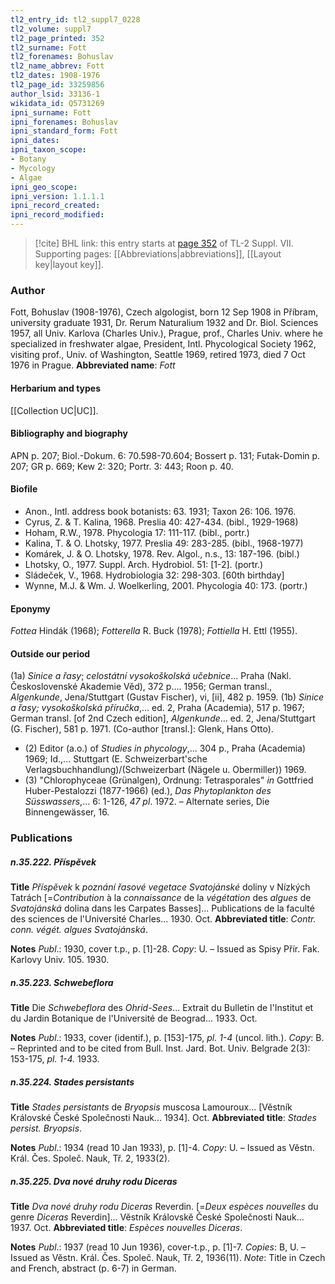 ```yaml
---
tl2_entry_id: tl2_suppl7_0228
tl2_volume: suppl7
tl2_page_printed: 352
tl2_surname: Fott
tl2_forenames: Bohuslav
tl2_name_abbrev: Fott
tl2_dates: 1908-1976
tl2_page_id: 33259856
author_lsid: 33136-1
wikidata_id: Q5731269
ipni_surname: Fott
ipni_forenames: Bohuslav
ipni_standard_form: Fott
ipni_dates: 
ipni_taxon_scope: 
- Botany
- Mycology
- Algae
ipni_geo_scope: 
ipni_version: 1.1.1.1
ipni_record_created: 
ipni_record_modified:
---
```



> [!cite] BHL link: this entry starts at [page 352](https://www.biodiversitylibrary.org/page/33259856) of TL-2 Suppl. VII.
> Supporting pages: [[Abbreviations|abbreviations]], [[Layout key|layout key]].

### Author

Fott, Bohuslav (1908-1976), Czech algologist, born 12 Sep 1908 in Příbram, university graduate 1931, Dr. Rerum Naturalium 1932 and Dr. Biol. Sciences 1957, all Univ. Karlova (Charles Univ.), Prague, prof., Charles Univ. where he specialized in freshwater algae, President, Intl. Phycological Society 1962, visiting prof., Univ. of Washington, Seattle 1969, retired 1973, died 7 Oct 1976 in Prague. 
**Abbreviated name**: *Fott*

#### Herbarium and types

[[Collection UC|UC]].

#### Bibliography and biography

APN p. 207; Biol.-Dokum. 6: 70.598-70.604; Bossert p. 131; Futak-Domin p. 207; GR p. 669; Kew 2: 320; Portr. 3: 443; Roon p. 40.

#### Biofile

- Anon., Intl. address book botanists: 63. 1931; Taxon 26: 106. 1976.
- Cyrus, Z. & T. Kalina, 1968. Preslia 40: 427-434. (bibl., 1929-1968)
- Hoham, R.W., 1978. Phycologia 17: 111-117. (bibl., portr.)
- Kalina, T. & O. Lhotsky, 1977. Preslia 49: 283-285. (bibl., 1968-1977)
- Komárek, J. & O. Lhotsky, 1978. Rev. Algol., n.s., 13: 187-196. (bibl.)
- Lhotsky, O., 1977. Suppl. Arch. Hydrobiol. 51: \[1-2\]. (portr.)
- Sládeček, V., 1968. Hydrobiologia 32: 298-303. \[60th birthday\]
- Wynne, M.J. & Wm. J. Woelkerling, 2001. Phycologia 40: 173. (portr.)

#### Eponymy

*Fottea* Hindák (1968); *Fotterella* R. Buck (1978); *Fottiella* H. Ettl (1955).

#### Outside our period

(1a) *Sinice a řasy*; *celostátní vysokoškolská učebnice*... Praha (Nakl. Československé Akademie Vĕd), 372 p.... 1956; German transl., *Algenkunde*, Jena/Stuttgart (Gustav Fischer), vi, \[ii\], 482 p. 1959. (1b) *Sinice a řasy; vysokoškolská příručka*,... ed. 2, Praha (Academia), 517 p. 1967; German transl. \[of 2nd Czech edition\], *Algenkunde*... ed. 2, Jena/Stuttgart (G. Fischer), 581 p. 1971. (Co-author \[transl.\]: Glenk, Hans Otto).
- (2) Editor (a.o.) of *Studies in phycology*,... 304 p., Praha (Academia) 1969; Id.,... Stuttgart (E. Schweizerbart'sche Verlagsbuchhandlung)/(Schweizerbart (Nägele u. Obermiller)) 1969.
- (3) "Chlorophyceae (Grünalgen), Ordnung: Tetrasporales" *in* Gottfried Huber-Pestalozzi (1877-1966) (ed.), *Das Phytoplankton des Süsswassers*,... 6: 1-126, *47 pl*. 1972. – Alternate series, Die Binnengewässer, 16.

### Publications

##### n.35.222. Příspĕvek

**Title**
*Příspĕvek* k *poznání řasové vegetace Svatojánské* doliny v Nízkých Tatrách \[=*Contribution* à la *connaissance* de la *végétation* des *algues* de *Svatojánská* dolina dans les Carpates Basses\]... Publications de la faculté des sciences de l'Université Charles... 1930. Oct.
**Abbreviated title**: *Contr. conn. végét. algues Svatojánská*.

**Notes**
*Publ*.: 1930, cover t.p., p. \[1\]-28. *Copy*: U. – Issued as Spisy Přír. Fak. Karlovy Univ. 105. 1930.

##### n.35.223. Schwebeflora

**Title**
Die *Schwebeflora* des *Ohrid-Sees*... Extrait du Bulletin de l'Institut et du Jardin Botanique de l'Université de Beograd... 1933. Oct.

**Notes**
*Publ*.: 1933, cover (identif.), p. \[153\]-175, *pl. 1-4* (uncol. lith.). *Copy*: B. – Reprinted and to be cited from Bull. Inst. Jard. Bot. Univ. Belgrade 2(3): 153-175, *pl. 1-4.* 1933.

##### n.35.224. Stades persistants

**Title**
*Stades persistants* de *Bryopsis* muscosa Lamouroux... \[Vĕstník Královské České Společnosti Nauk... 1934\]. Oct.
**Abbreviated title**: *Stades persist. Bryopsis*.

**Notes**
*Publ*.: 1934 (read 10 Jan 1933), p. \[1\]-4. *Copy*: U. – Issued as Vĕstn. Král. Čes. Společ. Nauk, Tř. 2, 1933(2).

##### n.35.225. Dva nové druhy rodu Diceras

**Title**
*Dva nové druhy rodu Diceras* Reverdin. \[=*Deux espèces nouvelles* du genre *Diceras* Reverdin\]... Vĕstník Královskĕ České Společnosti Nauk... 1937. Oct.
**Abbreviated title**: *Espèces nouvelles Diceras*.

**Notes**
*Publ*.: 1937 (read 10 Jun 1936), cover-t.p., p. \[1\]-7. *Copies*: B, U. – Issued as Vĕstn. Král. Čes. Společ. Nauk, Tř. 2, 1936(11).
*Note*: Title in Czech and French, abstract (p. 6-7) in German.


